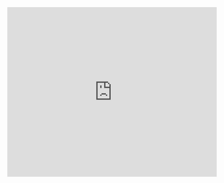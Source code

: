 <iframe title="YouTube video player" width="480" height="390" src="https://www.youtube.com/watch?v=irkxCJSOvso" frameborder="0" allowfullscreen>< /iframe>


Platform Content written by Hackspace people
=======
We are covering the topics from the [training syllabus][1]

**Table of Contents**

- [Week 1][2]
  - [Frontend][3]
    - [Frontend Foundations][4]
    - [HTML][5]
    - [CSS][6]
  - [Backend][2]
    - [Backend Foundations][2]
    - [Javascript I][2]
  - [Electronic][2]
    - [Electronic Foundations][7]
- [Week 2][2]
  - [Frontend][2]
    - [Jquery][2]
    - [Templating I (Bootstrap/Foundation)][2]
  - [Backend][2]
    - [Firebase][2]
    - [Javascript II][2]
  - [Electronic][2]
    - [Arduino (LEDs and Potentiometers)][2]
- [Week 3][2]
  - [Frontend][2]
    - [Templating II (Responsive Design and Templates Edition)][2]
  - [Backend][2]
    - [NodeJs][2]
  - [Electronic][2]
    - [Jhonny Five][2]
- [Week 4][2]
  - [Exercises][2]
  - [Challenges][2]

**Tabla de Contenido**

- [Semana 1][2]
  - [Frontend][3]
    - [Fundamentos de Frontend][4]
    - [HTML][5]
    - [CSS][6]
  - [Backend][2]
    - [Fundamentos de Backend][2]
    - [Javascript I][2]
  - [Electronica][2]
    - [Fundamentos de Electronica][2]
- [Week 2][2]
  - [Frontend][2]
    - [Jquery][2]
    - [Templating I (Bootstrap/Foundation)][2]
  - [Backend][2]
    - [Firebase][2]
    - [Javascript II][2]
  - [Electronica][2]
    - [Arduino (Leds y Potenciómetros)][2]
- [Week 3][2]
  - [Frontend][2]
    - [Templating II (Responsive Design y Edición de Plantillas)][2]
  - [Backend][2]
    - [NodeJs][2]
  - [Electronica][2]
    - [Jhonny Five][2]
- [Week 4][2]
  - [Ejercicios][2]
  - [Retos][2]


[1]: https://docs.google.com/document/d/1gFEvio8AcgqqdqR9DSbjWPzKLNjBsOTTCUm1EyRRVKQ/edit#heading=h.8aublb9s5fqw
[2]: https://github.com/nmerinos/Content/tree/master/Semana1
[3]: https://github.com/nmerinos/Content/tree/master/Semana1/Frontend
[4]: https://github.com/nmerinos/Content/blob/master/Semana1/Frontend/fundamentosfrontend.md
[5]: https://github.com/nmerinos/Content/blob/master/Semana1/Frontend/html.md
[6]: https://github.com/nmerinos/Content/blob/master/Semana1/Frontend/CSS.md
[7]: https://github.com/nmerinos/Content/blob/master/Semana1/Electronica/Introduccion.md
